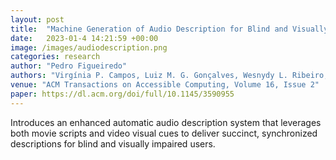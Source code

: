 ```yaml
---
layout: post
title:  "Machine Generation of Audio Description for Blind and Visually Impaired People"
date:   2023-01-4 14:21:59 +00:00
image: /images/audiodescription.png
categories: research
author: "Pedro Figueiredo"
authors: "Virgínia P. Campos, Luiz M. G. Gonçalves, Wesnydy L. Ribeiro, Tiago M. U. Araújo, Thaís G. Do Rego, <strong>Pedro Figueiredo</strong>, Suanny F. S. Vieira, Thiago F. S. Costa, Caio C. Moraes, Alexandre C. S. Cruz, Felipe A. Araújo, Guido L. Souza Filho"
venue: "ACM Transactions on Accessible Computing, Volume 16, Issue 2"
paper: https://dl.acm.org/doi/full/10.1145/3590955
---
```

Introduces an enhanced automatic audio description system that leverages both movie scripts and video visual cues to deliver succinct, synchronized descriptions for blind and visually impaired users.